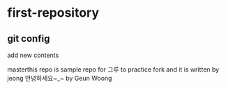 # first-repository
## git config
add new contents

masterthis repo is sample repo for 그루 to practice fork and it is written by jeong
안녕하세요~_~ by Geun Woong

